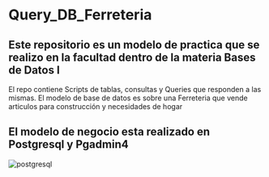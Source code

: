# Query_DB_Ferreteria
## Este repositorio es un modelo de practica que se realizo en la facultad dentro de la materia Bases de Datos I

El repo contiene Scripts de tablas, consultas y Queries que responden a las mismas. El modelo de base de datos es 
sobre una Ferreteria que vende articulos para construcción y necesidades de hogar

## El modelo de negocio esta realizado en Postgresql y Pgadmin4

![postgresql](https://user-images.githubusercontent.com/70653066/106283331-900a4600-6220-11eb-9bd2-1a8f9bff5abb.jpeg)
